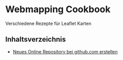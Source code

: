 # Webmapping Cookbook

Verschiedene Rezepte für Leaflet Karten

## Inhaltsverzeichnis

- [Neues Online Repository bei github.com erstellen](https://openwebcc.github.io/cookbook/new_online_repo)
